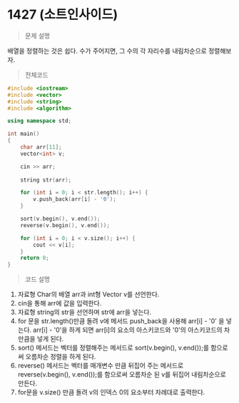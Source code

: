 #  1427 (소트인사이드)

> 문제 설명 

배열을 정렬하는 것은 쉽다. 수가 주어지면, 그 수의 각 자리수를 내림차순으로 정렬해보자.

> 전체코드

```c++
#include <iostream>
#include <vector>
#include <string>
#include <algorithm>

using namespace std;

int main()
{
	char arr[11];
	vector<int> v;

	cin >> arr;
	
	string str(arr);

	for (int i = 0; i < str.length(); i++) {
		v.push_back(arr[i] - '0');
	}

	sort(v.begin(), v.end());
	reverse(v.begin(), v.end());

	for (int i = 0; i < v.size(); i++) {
		cout << v[i];
	}
    return 0;
}
```

> 코드 설명

1. 자료형 Char의 배열 arr과 int형 Vector v를 선언한다.
2. cin을 통해 arr에 값을 입력한다.
3. 자료형 string의 str을 선언하며 str에 arr을 넣는다.
4. for 문을 str.length()만큼 돌려 v에 메서드 push_back을 사용해 arr[i] - '0' 을 넣는다. arr[i] - '0'을 하게 되면 arr[i]의 요소의 아스키코드와 '0'의 아스키코드의 차 만큼을 넣게 된다.
5. sort() 메서드는 벡터를 정렬해주는 메서드로 sort(v.begin(), v.end());를 함으로써 오름차순 정렬을 하게 된다.
6. reverse() 메서드는 벡터를 매개변수 만큼 뒤집어 주는 메서드로 reverse(v.begin(), v.end());를 함으로써 오름차순 된 v를 뒤집어 내림차순으로 만든다.
7. for문을 v.size() 만큼 돌려 v의 인덱스 0의 요소부터 차례대로 출력한다.
